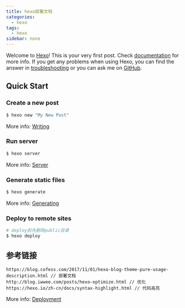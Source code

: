 ```yaml
---
title: hexo部署文档
categories:
  - hexo
tags:
  - hexo
sidebar: none 
---
```

Welcome to [Hexo](https://hexo.io/)! This is your very first post. Check [documentation](https://hexo.io/docs/) for more info. If you get any problems when using Hexo, you can find the answer in [troubleshooting](https://hexo.io/docs/troubleshooting.html) or you can ask me on [GitHub](https://github.com/hexojs/hexo/issues).

## Quick Start

### Create a new post

``` bash
$ hexo new "My New Post"
```

More info: [Writing](https://hexo.io/docs/writing.html)

### Run server

``` bash
$ hexo server
```

More info: [Server](https://hexo.io/docs/server.html)

### Generate static files

``` bash
$ hexo generate
```

More info: [Generating](https://hexo.io/docs/generating.html)

### Deploy to remote sites

``` bash 
# deploy前先删除public目录
$ hexo deploy
```

## 参考链接

```
https://blog.cofess.com/2017/11/01/hexo-blog-theme-pure-usage-description.html // 部署文档
http://blog.iwwee.com/posts/hexo-optimize.html // 优化
https://hexo.io/zh-cn/docs/syntax-highlight.html // 代码高亮
```
More info: [Deployment](https://hexo.io/docs/one-command-deployment.html)
